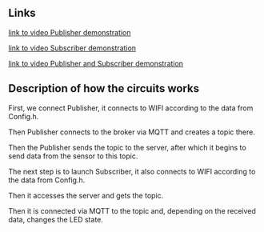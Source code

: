## Links
[link to video Publisher demonstration](https://drive.google.com/file/d/11KLvUd20mJZmKCN8-AkuqEzPX_t_yO5l/view?usp=sharing)


[link to video Subscriber demonstration](https://drive.google.com/file/d/11LIt7iPLUHMeF3bmXPp0daPaZiJWSmjv/view?usp=sharing)

[link to video Publisher and Subscriber demonstration](https://drive.google.com/file/d/11UbqT_UidUFi3V5pHBPVLwtTKxiw1aZ8/view?usp=drive_link)

## Description of how the circuits works
First, we connect Publisher, it connects to WIFI according to the data from Config.h.

Then Publisher connects to the broker via MQTT and creates a topic there.

Then the Publisher sends the topic to the server, after which it begins to send data from the sensor to this topic.

The next step is to launch Subscriber, it also connects to WIFI according to the data from Config.h.

Then it accesses the server and gets the topic.

Then it is connected via MQTT to the topic and, depending on the received data, changes the LED state.
